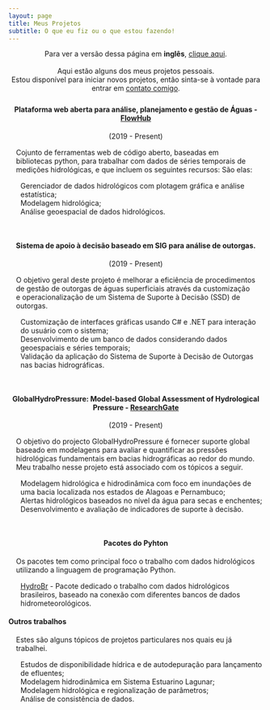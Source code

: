 ```yaml
---
layout: page
title: Meus Projetos
subtitle: O que eu fiz ou o que estou fazendo!
---
```

<div style="text-align: center;margin-bottom: 25px">
Para ver a versão dessa página em <b>inglês</b>, <a href="/projects">clique aqui</a>.<br>
<br>
Aqui estão alguns dos meus projetos pessoais.<br>
Estou disponível para iniciar novos projetos, então sinta-se à vontade para entrar em <a href="/sobremim">contato comigo</a>.
</div>

<div style="text-align: center;margin-bottom: 10px">
<h4>Plataforma web aberta para análise, planejamento e gestão de Águas - <a href="http://flowhub.com.br/" target="_blank">FlowHub</a>
</h4>
<p style="margin:0px;font-size: 14px">(2019 - Present)</p>
</div>
<p style="margin:15px">Cojunto de ferramentas web de código aberto, baseadas em bibliotecas python, para trabalhar com dados de séries 
temporais de medições hidrológicas, e que incluem os seguintes recursos: São elas:</p>
<ul style="list-style: none;">
<li><i class="fa fa-table" aria-hidden="true"></i> Gerenciador de dados hidrológicos com plotagem gráfica e análise estatística;</li>
<li><i class="fa fa-cogs" aria-hidden="true"></i> Modelagem hidrológica;</li>
<li><i class="fa fa-globe"></i> Análise geoespacial de dados hidrológicos.</li>
</ul>

<div style="text-align: center;margin-bottom: 10px;margin-top: 50px">
<h4>Sistema de apoio à decisão baseado em SIG para análise de outorgas.
</h4>
<p style="margin:0px;font-size: 14px">(2019 - Present)</p>
</div>
<p style="margin: 15px">O objetivo geral deste projeto é melhorar a eficiência de procedimentos de gestão de outorgas de águas superficiais através da customização e operacionalização de um Sistema de Suporte à Decisão (SSD) de outorgas.</p>
<ul style="list-style: none;">
<li><i class="fa fa-desktop" aria-hidden="true"></i> Customização de interfaces gráficas usando C# e .NET para interação do usuário com o sistema;</li>
<li><i class="fa fa-database" aria-hidden="true"></i> Desenvolvimento de um banco de dados considerando dados geoespaciais e séries temporais;</li>
<li><i class="fa fa-tint" aria-hidden="true"></i> Validação da aplicação do Sistema de Suporte à Decisão de Outorgas nas bacias hidrográficas.</li>
</ul>

<div style="text-align: center;margin-bottom: 10px;margin-top: 50px">
<h4>GlobalHydroPressure: Model-based Global Assessment of Hydrological Pressure - <a href="https://www.researchgate.net/project/GlobalHydroPressure-Model-based-Global-Assessment-of-Hydrological-Pressure" target="_blank">ResearchGate</a>
</h4>
<p style="margin:0px;font-size: 14px">(2019 - Present)</p>
</div>
<p style="margin:15px">O objetivo do projecto GlobalHydroPressure é fornecer suporte global baseado em modelagens para avaliar e quantificar as pressões hidrológicas fundamentais em bacias hidrográficas ao redor do mundo.
Meu trabalho nesse projeto está associado com os tópicos a seguir.</p>
<ul style="list-style: none;">
<li><i class="fa fa-cogs" aria-hidden="true"></i> Modelagem hidrológica e hidrodinâmica com foco em inundações de uma bacia localizada nos estados de Alagoas e Pernambuco;</li>
<li><i class="fa fa-exclamation-triangle" aria-hidden="true"></i> Alertas hidrológicos baseados no nível da água para secas e enchentes;</li>
<li><i class="fa fa-file" aria-hidden="true"></i> Desenvolvimento e avaliação de indicadores de suporte à decisão.</li>
</ul>

<div style="text-align: center;margin-bottom: 10px;margin-top: 50px">
<h4>Pacotes do Pyhton
</h4>
</div>
<p style="margin:15px">Os pacotes tem como principal foco o trabalho com dados hidrológicos utilizando a linguagem de programação Python.</p>
<ul style="list-style: none;">
<li><i class="fa fa-folder-open" aria-hidden="true"></i> <a href="/HydroBr" target="_blank">HydroBr</a> -
Pacote dedicado o trabalho com dados hidrológicos brasileiros, baseado na conexão com diferentes bancos de dados hidrometeorológicos.</li>

</ul>

#### Outros trabalhos
<p style="margin:15px">Estes são alguns tópicos de projetos particulares nos quais eu já trabalhei.</p>
<ul style="list-style: none;">
<li><i class="fa fa-check" aria-hidden="true"></i> Estudos de disponibilidade hídrica e de autodepuração para lançamento de efluentes;</li>
<li><i class="fa fa-check" aria-hidden="true"></i> Modelagem hidrodinâmica em Sistema Estuarino Lagunar;</li>
<li><i class="fa fa-check" aria-hidden="true"></i> Modelagem hidrológica e regionalização de parâmetros;</li>
<li><i class="fa fa-check" aria-hidden="true"></i> Análise de consistência de dados.</li>
</ul>